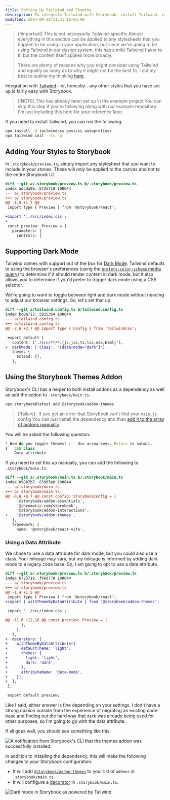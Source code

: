 ```yaml
---
title: Setting Up Tailwind and Theming
description: To integrate Tailwind with Storybook, install Tailwind, import styles, configure dark mode, and use the Themes addon with a data attribute.
modified: 2024-09-28T11:31:16-06:00
---
```


> [!important] This is not necessarily Tailwind-specific
> Almost everything in this section can be applied to any stylesheets that you happen to be using in your application, but since we're going to be using Tailwind in our design system, this has a mild-Tailwind flavor to it, but the content itself applies more broadly.
>
> There are plenty of reasons why you might consider using Tailwind and equally as many as to why it might not be the best fit. I did my best to outline my thinking [here](/writing/tailwind-and-design-systems).

Integration with [Tailwind](https://tailwindcss.com)—or, honestly—any other styles that you have set up is fairly easy with Storybook.

> [!NOTE] This has already been set up in the example project
> You can skip this step if you're following along with our example repository. I'm just including this here for your reference later.

If you need to install Tailwind, you can run the following:

```bash
npm install -D tailwindcss postcss autoprefixer
npx tailwind init --ts -p
```

## Adding Your Styles to Storybook

In `.storybook/preview.ts`, simply import any stylesheet that you want to include in your stories. These will _only_ be applied to the canvas and _not_ to the entire Storybook UI.

```diff
diff --git a/.storybook/preview.ts b/.storybook/preview.ts
index adcda96..6725718 100644
--- a/.storybook/preview.ts
+++ b/.storybook/preview.ts
@@ -1,5 +1,7 @@
 import type { Preview } from '@storybook/react';

+import '../src/index.css';
+
 const preview: Preview = {
   parameters: {
     controls: {
```

## Supporting Dark Mode

Tailwind comes with support out of the box for [Dark Mode](https://tailwindcss.com/docs/dark-mode). Tailwind defaults to using the browser's preferences (using the [`prefers-color-scheme` media query](https://developer.mozilla.org/en-US/docs/Web/CSS/@media/prefers-color-scheme)) to determine if it should render content in dark mode, but it also allows you to determine if you'd prefer to trigger dark mode using a CSS selector.

We're going to want to toggle between light and dark mode without needing to adjust our browser settings. So, let's set that up.

```diff
diff --git a/tailwind.config.ts b/tailwind.config.ts
index bc8a713..5015364 100644
--- a/tailwind.config.ts
+++ b/tailwind.config.ts
@@ -2,6 +2,7 @@ import type { Config } from 'tailwindcss';

 export default {
   content: ['./src/**/*.{js,jsx,ts,tsx,mdx,html}'],
+  darkMode: ['class', '[data-mode="dark"]'],
   theme: {
     extend: {},
   },
```

## Using the Storybook Themes Addon

Storybook's CLI has a helper to both install addons as a dependency as well as add the addon to `.storybook/main.ts`.

```bash
npx storybook@latest add @storybook/addon-themes
```

> [!failure]- If you get an error that Storybook can't find your `main.js` config
> You can just install the dependency and then [add it to the array of addons manually](add-an-addon.md).

You will be asked the following question:

```ts
? How do you toggle themes? › - Use arrow-keys. Return to submit.
❯   CSS class
    Data attribute
```

If you need to set this up manually, you can add the following to `.storybook/main.ts`.

```diff
diff --git a/.storybook/main.ts b/.storybook/main.ts
index 098b7b7..63965e0 100644
--- a/.storybook/main.ts
+++ b/.storybook/main.ts
@@ -8,6 +8,7 @@ const config: StorybookConfig = {
     '@storybook/addon-essentials',
     '@chromatic-com/storybook',
     '@storybook/addon-interactions',
+    '@storybook/addon-themes',
   ],
   framework: {
     name: '@storybook/react-vite',
```

### Using a Data Attribute

We chose to use a data attribute for dark mode, but you could also use a class. Your mileage may vary, but my mileage is informed by adding dark mode to a legacy code base. So, I am going to opt to use a data attribute.

```diff
diff --git a/.storybook/preview.ts b/.storybook/preview.ts
index 6725718..f68d778 100644
--- a/.storybook/preview.ts
+++ b/.storybook/preview.ts
@@ -1,4 +1,5 @@
 import type { Preview } from '@storybook/react';
+import { withThemeByDataAttribute } from '@storybook/addon-themes';

 import '../src/index.css';

@@ -11,6 +12,16 @@ const preview: Preview = {
       },
     },
   },
+  decorators: [
+    withThemeByDataAttribute({
+      defaultTheme: 'light',
+      themes: {
+        light: 'light',
+        dark: 'dark',
+      },
+      attributeName: 'data-mode',
+    }),
+  ],
 };

 export default preview;
```

Like I said, either answer is fine depending on your settings. I don't have a strong opinion outside from the experience of migrating an existing code base and finding out the hard way that `dark` was already being used for other purposes, so I'm going to go with the data attribute.

If all goes well, you should see something like this:

![A notification from Storybook's CLI that the themes addon was successfully installed](assets/storybook-addon-themes-success-in-cli.png)

In addition to installing the dependency, this will make the following changes to your Storybook configuration.

- It will add [`@storybook/addon-themes`](https://storybook.js.org/addons/@storybook/addon-themes/) to your list of `addons` in `.storybook/main.ts`.
- It will configure a [decorator](decorators.md) in `.storybook/main.ts`.

![Dark mode in Storybook as powered by Tailwind](assets/storybook-tailwind-dark-mode@2x.png)
